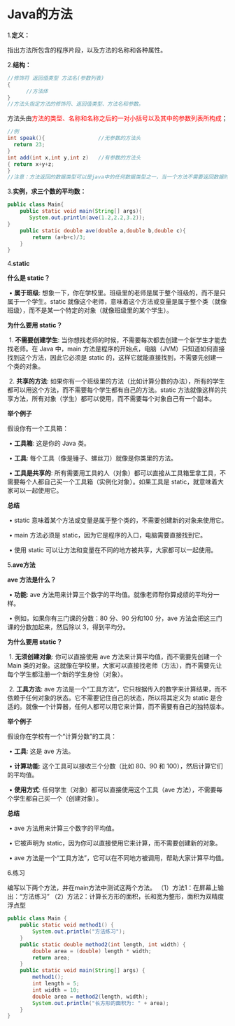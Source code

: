 # Java的方法

1.**定义：**

指出方法所包含的程序片段，以及方法的名称和各种属性。

2.**结构：**

```java
//修饰符 返回值类型 方法名(参数列表)
{
      //方法体
}
//方法头指定方法的修饰符、返回值类型、方法名和参数。
```

方法头由<font color=red>方法的类型、名称和名称之后的一对小括号以及其中的参数列表所构成</font>；

```java
//例
int speak(){                 //无参数的方法头
  return 23;
}
int add(int x,int y,int z)   //有参数的方法头
{ return x+y+z;
}
//注意：方法返回的数据类型可以是java中的任何数据类型之一，当一个方法不需要返回数据时，返回类型必须是void；
```

3.**实例，求三个数的平均数：**

```java
public class Main{
    public static void main(String[] args){
       System.out.println(ave(1.2,2.2,3.2));
}
    public static double ave(double a,double b,double c){
        return (a+b+c)/3;
    }
}
```

4.**static**

**什么是 static？**



​	•	**属于班级**: 想象一下，你在学校里。班级里的老师是属于整个班级的，而不是只属于一个学生。static 就像这个老师，意味着这个方法或变量是属于整个类（就像班级），而不是某一个特定的对象（就像班级里的某个学生）。



**为什么要用 static？**



​	1.	**不需要创建学生**: 当你想找老师的时候，不需要每次都去创建一个新学生才能去找老师。在 Java 中，main 方法是程序的开始点，电脑（JVM）只知道如何直接找到这个方法，因此它必须是 static 的，这样它就能直接找到，不需要先创建一个类的对象。

​	2.	**共享的方法**: 如果你有一个班级里的方法（比如计算分数的办法），所有的学生都可以用这个方法，而不需要每个学生都有自己的方法。static 方法就像这样的共享方法，所有对象（学生）都可以使用，而不需要每个对象自己有一个副本。



**举个例子**



假设你有一个工具箱：



​	•	**工具箱**: 这是你的 Java 类。

​	•	**工具**: 每个工具（像是锤子、螺丝刀）就像是你类里的方法。

​	•	**工具是共享的**: 所有需要用工具的人（对象）都可以直接从工具箱里拿工具，不需要每个人都自己买一个工具箱（实例化对象）。如果工具是 static，就意味着大家可以一起使用它。



**总结**



​	•	static 意味着某个方法或变量是属于整个类的，不需要创建新的对象来使用它。

​	•	main 方法必须是 static，因为它是程序的入口，电脑需要直接找到它。

​	•	使用 static 可以让方法和变量在不同的地方被共享，大家都可以一起使用。

5.**ave方法**

**ave 方法是什么？**



​	•	**功能**: ave 方法用来计算三个数字的平均值。就像老师帮你算成绩的平均分一样。

​	•	例如，如果你有三门课的分数：80 分、90 分和100 分，ave 方法会把这三门课的分数加起来，然后除以 3，得到平均分。



**为什么要用 static？**



​	1.	**无须创建对象**: 你可以直接使用 ave 方法来计算平均值，而不需要先创建一个 Main 类的对象。这就像在学校里，大家可以直接找老师（方法），而不需要先让每个学生都注册一个新的学生身份（对象）。

​	2.	**工具方法**: ave 方法是一个“工具方法”，它只根据传入的数字来计算结果，而不依赖于任何对象的状态。它不需要记住自己的状态，所以将其定义为 static 是合适的。就像一个计算器，任何人都可以用它来计算，而不需要有自己的独特版本。



**举个例子**



假设你在学校有一个“计算分数”的工具：



​	•	**工具**: 这是 ave 方法。

​	•	**计算功能**: 这个工具可以接收三个分数（比如 80、90 和 100），然后计算它们的平均值。

​	•	**使用方式**: 任何学生（对象）都可以直接使用这个工具（ave 方法），不需要每个学生都自己买一个（创建对象）。



**总结**



​	•	ave 方法用来计算三个数字的平均值。

​	•	它被声明为 static，因为你可以直接使用它来计算，而不需要创建新的对象。

​	•	ave 方法是一个“工具方法”，它可以在不同地方被调用，帮助大家计算平均值。

6.练习

编写以下两个方法，并在main方法中测试这两个方法。
（1）方法1：在屏幕上输出：“方法练习”
（2）方法2：计算长方形的面积，长和宽为整形，面积为双精度浮点型

```java
public class Main {
    public static void method1() {
        System.out.println("方法练习");
    }
    public static double method2(int length, int width) {
        double area = (double) length * width; 
        return area;
    }
    public static void main(String[] args) {
        method1();
        int length = 5;
        int width = 10;
        double area = method2(length, width);
        System.out.println("长方形的面积为: " + area);
    }
}
```

